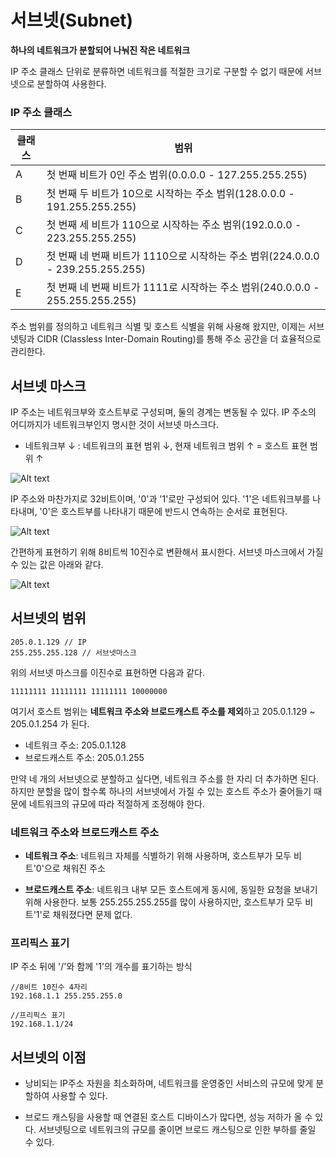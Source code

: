# 서브넷(Subnet)

**하나의 네트워크가 분할되어 나눠진 작은 네트워크**

IP 주소 클래스 단위로 분류하면 네트워크를 적절한 크기로 구분할 수 없기 때문에 서브넷으로 분할하여 사용한다.

### IP 주소 클래스

|클래스|범위|
|---|---|
|A|첫 번째 비트가 0인 주소 범위(0.0.0.0 - 127.255.255.255)|
|B|첫 번째 두 비트가 10으로 시작하는 주소 범위(128.0.0.0 - 191.255.255.255)|
|C|첫 번째 세 비트가 110으로 시작하는 주소 범위(192.0.0.0 - 223.255.255.255)|
|D|첫 번째 네 번째 비트가 1110으로 시작하는 주소 범위(224.0.0.0 - 239.255.255.255)|
|E|첫 번째 네 번째 비트가 1111로 시작하는 주소 범위(240.0.0.0 - 255.255.255.255)|

주소 범위를 정의하고 네트워크 식별 및 호스트 식별을 위해 사용해 왔지만, 이제는 서브넷팅과 CIDR (Classless Inter-Domain Routing)를 통해 주소 공간을 더 효율적으로 관리한다.

## 서브넷 마스크

IP 주소는 네트워크부와 호스트부로 구성되며, 둘의 경계는 변동될 수 있다. IP 주소의 어디까지가 네트워크부인지 명시한 것이 서브넷 마스크다.

* 네트워크부 ↓ : 네트워크의 표현 범위 ↓, 현재 네트워크 범위 ↑ = 호스트 표현 범위 ↑

![Alt text](<이미지/IP 네트워크부와 호스트부.png>)

IP 주소와 마찬가지로 32비트이며, '0'과 '1'로만 구성되어 있다. '1'은 네트워크부를 나타내며, '0'은 호스트부를 나타내기 때문에 반드시 연속하는 순서로 표현된다.

![Alt text](<이미지/서브넷 마스크 적용 방식.png>)

간편하게 표현하기 위해 8비트씩 10진수로 변환해서 표시한다. 서브넷 마스크에서 가질 수 있는 값은 아래와 같다.

![Alt text](<이미지/10진수와 2진수 주소체계.png>)

## 서브넷의 범위

```
205.0.1.129 // IP
255.255.255.128 // 서브넷마스크
```

위의 서브넷 마스크를 이진수로 표현하면 다음과 같다.

```
11111111 11111111 11111111 10000000
```

여기서 호스트 범위는 **네트워크 주소와 브로드캐스트 주소를 제외**하고 205.0.1.129 ~ 205.0.1.254 가 된다.

* 네트워크 주소: 205.0.1.128
* 브로드캐스트 주소: 205.0.1.255

만약 네 개의 서브넷으로 분할하고 싶다면, 네트워크 주소를 한 자리 더 추가하면 된다. 하지만 분할을 많이 할수록 하나의 서브넷에서 가질 수 있는 호스트 주소가 줄어들기 때문에 네트워크의 규모에 따라 적절하게 조정해야 한다.

### 네트워크 주소와 브로드캐스트 주소

* **네트워크 주소**: 네트워크 자체를 식별하기 위해 사용하며, 호스트부가 모두 비트'0'으로 채워진 주소

* **브로드캐스트 주소**: 네트워크 내부 모든 호스트에게 동시에, 동일한 요청을 보내기 위해 사용한다. 보통 255.255.255.255를 많이 사용하지만, 호스트부가 모두 비트'1'로 채워졌다면 문제 없다.

### 프리픽스 표기

IP 주소 뒤에 '/'와 함께 '1'의 개수를 표기하는 방식

```
//8비트 10진수 4자리
192.168.1.1 255.255.255.0

//프리픽스 표기
192.168.1.1/24
```

## 서브넷의 이점

* 낭비되는 IP주소 자원을 최소화하며, 네트워크를 운영중인 서비스의 규모에 맞게 분할하여 사용할 수 있다.

* 브로드 캐스팅을 사용할 때 연결된 호스트 디바이스가 많다면, 성능 저하가 올 수 있다. 서브넷팅으로 네트워크의 규모를 줄이면 브로드 캐스팅으로 인한 부하를 줄일 수 있다.